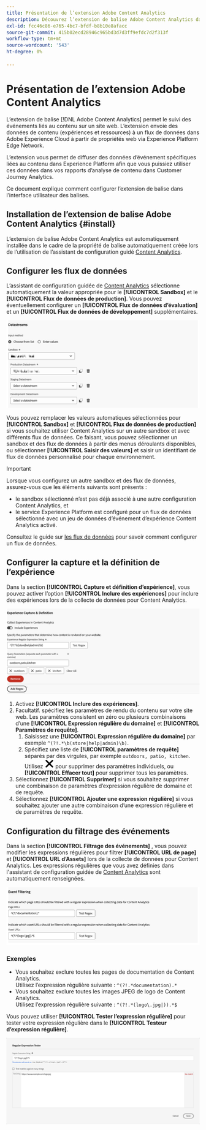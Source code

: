 ```yaml
---
title: Présentation de l’extension Adobe Content Analytics
description: Découvrez l’extension de balise Adobe Content Analytics dans Adobe Experience Platform.
exl-id: fcc46c86-e765-4bc7-bfdf-b8b10e8afacc
source-git-commit: 415b02ecd28946c965bd3d7d3ff9efdc7d2f313f
workflow-type: tm+mt
source-wordcount: '543'
ht-degree: 0%

---
```


# Présentation de l’extension Adobe Content Analytics

L’extension de balise [!DNL Adobe Content Analytics] permet le suivi des événements liés au contenu sur un site web. L’extension envoie des données de contenu (expériences et ressources) à un flux de données dans Adobe Experience Cloud à partir de propriétés web via Experience Platform Edge Network.

L’extension vous permet de diffuser des données d’événement spécifiques liées au contenu dans Experience Platform afin que vous puissiez utiliser ces données dans vos rapports d’analyse de contenu dans Customer Journey Analytics.

Ce document explique comment configurer l’extension de balise dans l’interface utilisateur des balises.

## Installation de l’extension de balise Adobe Content Analytics {#install}

L’extension de balise Adobe Content Analytics est automatiquement installée dans le cadre de la propriété de balise automatiquement créée lors de l’utilisation de l’assistant de configuration guidé [Content Analytics](https://experienceleague.adobe.com/en/docs/analytics-platform/using/content-analytics/configuration/guided).

<!--
### Manual installation

In case of a manual configuration, the Adobe Content Analytics tag extension needs a property to be installed on. If you have not done so already, see the documentation on [creating a tag property](https://experienceleague.adobe.com/en/docs/platform-learn/implement-in-websites/configure-tags/create-a-property).

After you have created a property or when you select the property created using the [Content Analytics guided configuration wizard](https://experienceleague.adobe.com/en/docs/analytics-platform/using/content-analytics/configuration/guided), open the property and select the **[!UICONTROL Extensions]** tab on the left side bar.

Select the **[!UICONTROL Catalog]** tab. From the list of available extensions, find the **[!DNL Adobe Content Analytics]** extension and select **[!UICONTROL Install]**.

![Image showing the Tags UI with the Web SDK extension selected](assets/aca-tag-install.png)

After selecting **[!UICONTROL Install]**, you must configure the Adobe Content Analytics tag extension and save the configuration.
-->

<!--
## Configure schema

The [Content Analytics guided configuration wizard](https://experienceleague.adobe.com/en/docs/analytics-platform/using/content-analytics/configuration/guided) automatically populates the proper value for the **[!UICONTROL Tenant Schema Name]**. 

![Image that shows the Schema configuration of the Adobe Content Analytics tag extension in the Tags UI](assets/aca-tag-schema.png)

>[!WARNING]
>
>Do not modify the value for **[!UICONTROL Tenant Schema Name]**.

-->

## Configurer les flux de données

L’assistant de configuration guidée de [Content Analytics](https://experienceleague.adobe.com/en/docs/analytics-platform/using/content-analytics/configuration/guided) sélectionne automatiquement la valeur appropriée pour le **[!UICONTROL Sandbox]** et le **[!UICONTROL Flux de données de production]**. Vous pouvez éventuellement configurer un **[!UICONTROL Flux de données d’évaluation]** et un **[!UICONTROL Flux de données de développement]** supplémentaires.

![Image illustrant la configuration des flux de données de l’extension de balise Adobe Content Analytics dans l’interface utilisateur des balises](assets/aca-tag-datastreams.png)

Vous pouvez remplacer les valeurs automatiques sélectionnées pour **[!UICONTROL Sandbox]** et **[!UICONTROL Flux de données de production]** si vous souhaitez utiliser Content Analytics sur un autre sandbox et avec différents flux de données. Ce faisant, vous pouvez sélectionner un sandbox et des flux de données à partir des menus déroulants disponibles, ou sélectionner **[!UICONTROL Saisir des valeurs]** et saisir un identifiant de flux de données personnalisé pour chaque environnement.

>[!IMPORTANT]
>
>Lorsque vous configurez un autre sandbox et des flux de données, assurez-vous que les éléments suivants sont présents :
>
>* le sandbox sélectionné n’est pas déjà associé à une autre configuration Content Analytics, et
>* le service Experience Platform est configuré pour un flux de données sélectionné avec un jeu de données d’événement d’expérience Content Analytics activé.

Consultez le guide sur [les flux de données](../../../../datastreams/overview.md) pour savoir comment configurer un flux de données.

## Configurer la capture et la définition de l’expérience

Dans la section **[!UICONTROL Capture et définition d’expérience]**, vous pouvez activer l’option **[!UICONTROL Inclure des expériences]** pour inclure des expériences lors de la collecte de données pour Content Analytics.

![Image illustrant la section Capture et définition d’expérience dans l’extension](assets/aca-tag-experiencecapture.png)

1. Activez **[!UICONTROL Inclure des expériences]**.
1. Facultatif. spécifiez les paramètres de rendu du contenu sur votre site web. Les paramètres consistent en zéro ou plusieurs combinaisons d’une **[!UICONTROL Expression régulière du domaine]** et **[!UICONTROL Paramètres de requête]**.
   1. Saisissez une **[!UICONTROL Expression régulière du domaine]** par exemple `^(?!.*\b(store|help|admin)\b)`.
   1. Spécifiez une liste de **[!UICONTROL paramètres de requête]** séparés par des virgules, par exemple `outdoors, patio, kitchen`.
Utilisez ![Fermer](./assets/CrossSize300.svg) pour supprimer des paramètres individuels, ou **[!UICONTROL Effacer tout]** pour supprimer tous les paramètres.
1. Sélectionnez **[!UICONTROL Supprimer]** si vous souhaitez supprimer une combinaison de paramètres d’expression régulière de domaine et de requête.
1. Sélectionnez **[!UICONTROL Ajouter une expression régulière]** si vous souhaitez ajouter une autre combinaison d’une expression régulière et de paramètres de requête.

## Configuration du filtrage des événements

Dans la section **[!UICONTROL Filtrage des événements]** , vous pouvez modifier les expressions régulières pour filtrer **[!UICONTROL URL de page]** et **[!UICONTROL URL d’Assets]** lors de la collecte de données pour Content Analytics. Les expressions régulières que vous avez définies dans l&#39;assistant de configuration guidée de [Content Analytics](https://experienceleague.adobe.com/en/docs/analytics-platform/using/content-analytics/configuration/guided) sont automatiquement renseignées.

![Image montrant les paramètres de filtrage d’événement de l’extension de balise Adobe Content Analytics dans l’interface utilisateur des balises](assets/aca-tag-eventfiltering.png)


### Exemples

* Vous souhaitez exclure toutes les pages de documentation de Content Analytics.<br/>Utilisez l’expression régulière suivante : `^(?!.*documentation).*`
* Vous souhaitez exclure toutes les images JPEG de logo de Content Analytics.<br/>Utilisez l’expression régulière suivante : `^(?!.*(logo\.jpg|)).*$`

Vous pouvez utiliser **[!UICONTROL Tester l’expression régulière]** pour tester votre expression régulière dans le **[!UICONTROL Testeur d’expression régulière]**.

![Image montrant le testeur d’expression régulière de l’extension de balise Adobe Content Analytics dans l’interface utilisateur des balises](assets/aca-tag-regextester.png)

